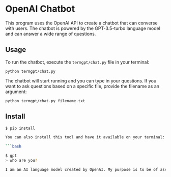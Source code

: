 # OpenAI Chatbot

This program uses the OpenAI API to create a chatbot that can converse with users. The chatbot is powered by the GPT-3.5-turbo language model and can answer a wide range of questions.

## Usage

To run the chatbot, execute the `termgpt/chat.py` file in your terminal:

```
python termgpt/chat.py
```

The chatbot will start running and you can type in your questions. If you want to ask questions based on a specific file, provide the filename as an argument:

```
python termgpt/chat.py filename.txt
```


## Install
```bash
$ pip install 

You can also install this tool and have it available on your terminal:

```bash

$ gpt 
> who are you?

I am an AI language model created by OpenAI. My purpose is to be of assistance and respond to your queries to the best of my abilities.
```
